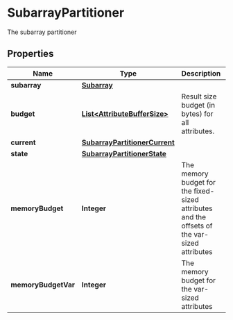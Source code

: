 

# SubarrayPartitioner

The subarray partitioner

## Properties

Name | Type | Description | Notes
------------ | ------------- | ------------- | -------------
**subarray** | [**Subarray**](Subarray.md) |  |  [optional]
**budget** | [**List&lt;AttributeBufferSize&gt;**](AttributeBufferSize.md) | Result size budget (in bytes) for all attributes. |  [optional]
**current** | [**SubarrayPartitionerCurrent**](SubarrayPartitionerCurrent.md) |  |  [optional]
**state** | [**SubarrayPartitionerState**](SubarrayPartitionerState.md) |  |  [optional]
**memoryBudget** | **Integer** | The memory budget for the fixed-sized attributes and the offsets of the var-sized attributes |  [optional]
**memoryBudgetVar** | **Integer** | The memory budget for the var-sized attributes |  [optional]




